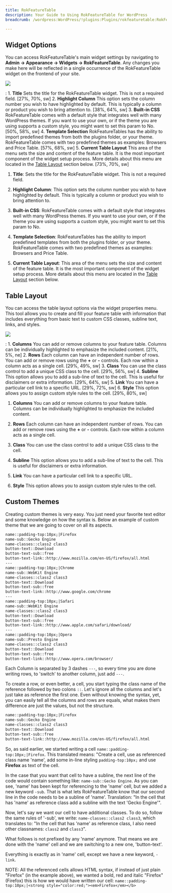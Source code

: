 ```yaml
---
title: RokFeatureTable
description: Your Guide to Using RokFeatureTable for WordPress
breadcrumb: /wordpress:WordPress/!plugins:Plugins/rokfeaturetable:RokFeatureTable

---
```


Widget Options
-----

You can access RokFeatureTable's main widget settings by navigating to **Admin -> Appearance -> Widgets -> RokFeatureTable**. Any changes you make here will be reflected in a single occurrence of the RokFeatureTable widget on the frontend of your site.

![][widget1]

:   1. **Title** Sets the title for the RokFeatureTable widget. This is not a required field. [27%, 70%, sw]
    2. **Highlight Column** This option sets the column number you wish to have highlighted by default. This is typically a column or product you wish to bring attention to. [38%, 64%, sw]
    3. **Built-in CSS** RokFeatureTable comes with a default style that integrates well with many WordPress themes. If you want to use your own, or if the theme you are using supports a custom style, you might want to set this param to No. [50%, 58%, sw]
    4. **Template Selection** RokFeatureTables has the ability to import predefined themes from both the plugins folder, or your theme. RokFeatureTable comes with two predefined themes as examples: Browsers and Price Table. [57%, 68%, sw]
    5. **Current Table Layout** This area of the menu sets the size and content of the feature table. It is the most important component of the widget setup process. More details about this menu are located in the [Table Layout](rokfeaturetable_use.md#table-layout) section below. [73%, 70%, sw]

1. **Title**: Sets the title for the RokFeatureTable widget. This is not a required field.

2. **Highlight Column**: This option sets the column number you wish to have highlighted by default. This is typically a column or product you wish to bring attention to.

3. **Built-in CSS**: RokFeatureTable comes with a default style that integrates well with many WordPress themes. If you want to use your own, or if the theme you are using supports a custom style, you might want to set this param to No.

4. **Template Selection**: RokFeatureTables has the ability to import predefined templates from both the plugins folder, or your theme. RokFeatureTable comes with two predefined themes as examples: Browsers and Price Table.

5. **Current Table Layout**: This area of the menu sets the size and content of the feature table. It is the most important component of the widget setup process. More details about this menu are located in the [Table Layout](rokfeaturetable_use.md#table-layout) section below.

Table Layout
-----

You can access the table layout options via the widget properties menu. This tool allows you to create and fill your feature table with information that includes everything from basic text to custom CSS classes, subline text, links, and styles.

![][widget2]

:   1. **Columns** You can add or remove columns to your feature table. Columns can be individually highlighted to emphasize the included content. [21%, 5%, ne]
    2. **Rows** Each column can have an independent number of rows. You can add or remove rows using the **+** or **-** controls. Each row within a column acts as a single cell. [29%, 49%, sw]
    3. **Class** You can use the class control to add a unique CSS class to the cell. [29%, 56%, sw]
    4. **Subline** This option allows you to add a sub-line of text to the cell. This is useful for disclaimers or extra information. [29%, 64%, sw]
    5. **Link** You can have a particular cell link to a specific URL. [29%, 72%, sw]
    6. **Style** This option allows you to assign custom style rules to the cell. [29%, 80%, sw]

1. **Columns** You can add or remove columns to your feature table. Columns can be individually highlighted to emphasize the included content.

2. **Rows** Each column can have an independent number of rows. You can add or remove rows using the **+** or **-** controls. Each row within a column acts as a single cell.

3. **Class** You can use the class control to add a unique CSS class to the cell.

4. **Subline** This option allows you to add a sub-line of text to the cell. This is useful for disclaimers or extra information.

5. **Link** You can have a particular cell link to a specific URL.

6. **Style** This option allows you to assign custom style rules to the cell.

Custom Themes
-----
Creating custom themes is very easy. You just need your favorite text editor and some knowledge on how the syntax is. Below an example of custom theme that we are going to cover on all its aspects.

~~~ .html
name::padding-top:10px;|Firefox
name-sub::Gecko Engine
name-classes::class2 class3
button-text::Download
button-text-sub::free
button-text-link::http://www.mozilla.com/en-US/firefox/all.html
---
name::padding-top:10px;|Chrome
name-sub::WebKit Engine
name-classes::class2 class3
button-text::Download
button-text-sub::free
button-text-link::http://www.google.com/chrome
---
name::padding-top:10px;|Safari
name-sub::WebKit Engine
name-classes::class2 class3
button-text::Download
button-text-sub::free
button-text-link::http://www.apple.com/safari/download/
---
name::padding-top:10px;|Opera
name-sub::Presto Engine
name-classes::class2 class3
button-text::Download
button-text-sub::free
button-text-link::http://www.opera.com/browser/
~~~

Each Column is separated by 3 dashes `---`, so every time you are done writing rows, to 'switch' to another column, just add `---`.

To create a row, or even better, a cell, you start typing the class name of the reference followed by two colons `::`. Let's ignore all the columns and let's just take as reference the first one. Even without knowing the syntax, yet, you can easily tell all the columns and rows are equals, what makes them difference are just the values, but not the structure.

~~~ .html
name::padding-top:10px;|Firefox
name-sub::Gecko Engine
name-classes::class2 class3
button-text::Download
button-text-sub::free
button-text-link::http://www.mozilla.com/en-US/firefox/all.html
~~~

So, as said earlier, we started writing a cell `name::padding-top:10px;|Firefox`. This translated means: "Create a cell, use as referenced class name 'name', add some in-line styling `padding-top:10px;` and use **Firefox** as text of the cell.

In the case that you want that cell to have a subline, the next line of the code would contain something like: `name-sub::Gecko Engine`. As you can see, 'name' has been kept for referencing to the 'name' cell, but we added a new keyword `-sub`. That is what lets RokFeatureTable know that our second line in the code needs to be a subline of 'name'. Translation: "In the cell that has 'name' as reference class add a subline with the text 'Gecko Engine'".

Now, let's say we want our cell to have additional classes. To do so, follow the same rules of '-sub', we write: `name-classes::class2 class3`, which translates to: "In the cell that has 'name' as reference class, I also need other classnames: `class2` and `class3`".

What follows is not prefixed by any 'name' anymore. That means we are done with the 'name' cell and we are switching to a new one, 'button-text'.

Everything is exactly as in 'name' cell, except we have a new keyword, `-link`.

NOTE: All the referenced cells allows HTML syntax, if instead of just plain "Firefox" (in the example above), we wanted a bold, red and italic "Firefox" (Firefox) this is how we would have written our cell: `name::padding-top:10px;|<strong style="color:red;"><em>Firefox</em></b>`

[featured]: assets/rokintroscroller.jpeg
[settings]: assets/wp_rokintroscroller_widget.jpeg
[widget1]: assets/wp_rokfeaturetable_widget_1.jpeg
[widget2]: assets/wp_rokfeaturetable_widget_2.jpeg